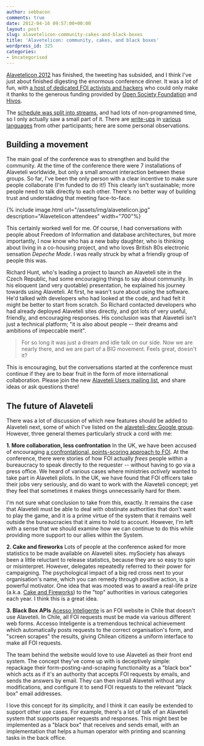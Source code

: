 ```yaml
---
author: sebbacon
comments: true
date: 2012-04-16 09:57:00+00:00
layout: post
slug: alavetelicon-community-cakes-and-black-boxes
title: 'Alavetelicon: community, cakes, and black boxes'
wordpress_id: 325
categories:
- Uncategorised
---
```


[Alavetelicon 2012](http://www.alaveteli.org/about-2/alavetelicon-april-2012/) has finished, the tweeting has subsided, and I think I've just about finished digesting the enormous conference dinner.  It was a lot of fun, with [a host of dedicated FOI activists and hackers](http://www.alaveteli.org/about-2/alavetelicon-april-2012/delegates/) who could only make it thanks to the generous funding provided by [Open Society Foundation](http://www.soros.org/) and [Hivos](http://www.hivos.nl/).

The [schedule was split into streams](http://www.alaveteli.org/about-2/alavetelicon-april-2012/schedule/), and had lots of non-programmed time, so I only actually saw a small part of it.  There are [write-ups](http://www.elvaso.cl/2012/04/alaveteli-conf-2012-otra-comunidad-para-acceso-inteligente) in [various](http://tinyurl.com/7zamxfa) [languages](http://blogs.lanacion.com.ar/data/mundo/conferencia-de-alaveteli-o-de-como-darle-voz-a-la-sociedad-civil/) from other participants; here are some personal observations.



## Building a movement


The main goal of the conference was to strengthen and build the community.  At the time of the conference there were 7 installations of Alaveteli worldwide, but only a small amount interaction between these groups.  So far, I've been the only person with a clear incentive to make sure people collaborate (I'm funded to do it!)  This clearly isn't sustainable; more people need to talk directly to each other.  There's no better way of building trust and understading that meeting face-to-face.

{% include image.html url="/assets/img/alavetelicon.jpg" description="Alavetelicon attendees" width="700"%}

This certainly worked well for me.  Of course, I had conversations with people about Freedom of Information and database architectures, but more importantly, I now know who has a new baby daughter, who is thinking about living in a co-housing project, and who loves British 80s electronic sensation _Depeche Mode_.  I was really struck by what a friendly group of people this was.

Richard Hunt, who's leading a project to launch an Alaveteli site in the Czech Republic, had some encouraging things to say about community.  In his eloquent (and very quotable) presentation, he explained his journey towards using Alaveteli.  At first, he wasn't sure about using the software.  He'd talked with developers who had looked at the code, and had felt it might be better to start from scratch.  So Richard contacted developers who had already deployed Alaveteli sites directly, and got lots of very useful, friendly, and encouraging responses.  His conclusion was that Alaveteli isn't just a technical platform; "it is also about people -- their dreams and ambitions of impeccable merit".



<blockquote>For so long it was just a dream and idle talk on our side. Now we are nearly there, and we are part of a BIG movement. Feels great, doesn't it?</blockquote>



This is encouraging, but the conversations started at the conference must continue if they are to bear fruit in the form of more international collaboration.  Please join the new [Alaveteli Users mailing list](http://groups.google.com/group/alaveteli-users), and share ideas or ask questions there!



## The future of Alaveteli



There was a lot of discussion of which new features should be added to Alaveteli next, some of which I've listed on the [alaveteli-dev Google group](http://groups.google.com/group/alaveteli-dev/browse_thread/thread/61ed4070b2db4755).  However, three general themes particularly struck a cord with me:

**1. More collaboration, less confrontation**
In the UK, we have been accused of encouraging [a confrontational, points-scoring approach to FOI](http://2040info.blogspot.co.uk/2012/02/do-they-know-what.html).  At the conference, there were stories of how FOI actually _frees_ people within a bureaucracy to speak directly to the requester -- without having to go via a press office. We heard of various cases where ministries _actively_ wanted to take part in Alaveteli pilots.  In the UK, we have found that FOI officers take their jobs very seriously, and do want to work with the Alaveteli concept; yet they feel that sometimes it makes things unnecessarily hard for them.

I'm not sure what conclusion to take from this, exactly. It remains the case that Alaveteli must be able to deal with obstinate authorities that don't want to play the game, and it is a prime virtue of the system that it remains well outside the bureaucracies that it aims to hold to account.  However, I'm left with a sense that we should examine how we can continue to do this while providing more support to our allies within the System.

**2. Cake and fireworks**
Lots of people at the conference asked for more statistics to be made available on Alaveteli sites.  mySociety has always been a little reluctant to release statistics, because they are so easy to spin or misinterpret.  However, delegates repeatedly referred to their power for campaigning.  The psychological impact of a big red cross next to your organisation's name, which you can remedy through positive action, is a powerful motivator.  One idea that was mooted was to award a real-life prize (a.k.a. [Cake and Fireworks](https://github.com/mysociety/alaveteli/issues/438)) to the "top" authorities in various categories each year.  I think this is a great idea.

**3. Black Box APIs**
[Acesso Inteligente](www.­accesointeligent­e.­org) is an FOI website in Chile that doesn't use Alaveteli.  In Chile, all FOI requests must be made via various different web forms.  Accesso Inteligente is a tremendous technical achievement which automatically posts requests to the correct organisation's form, and "screen scrapes" the results, giving Chilean citizens a uniform interface to make all FOI requests.

The team behind the website would love to use Alaveteli as their front end system.  The concept they've come up with is deceptively simple: repackage their form-posting-and-scraping functionality as a "black box" which acts as if it's an authority that accepts FOI requests by emails, and sends the answers by email.  They can then install Alaveteli without any modifications, and configure it to send FOI requests to the relevant "black box" email addresses.

I love this concept for its simplicity, and I think it can easily be extended to support other use cases.  For example, there's a lot of talk of an Alaveteli system that supports paper requests and responses.  This might best be implemented as a "black box" that receives and sends email, with an implementation that helps a human operator with printing and scanning tasks in the back office.


